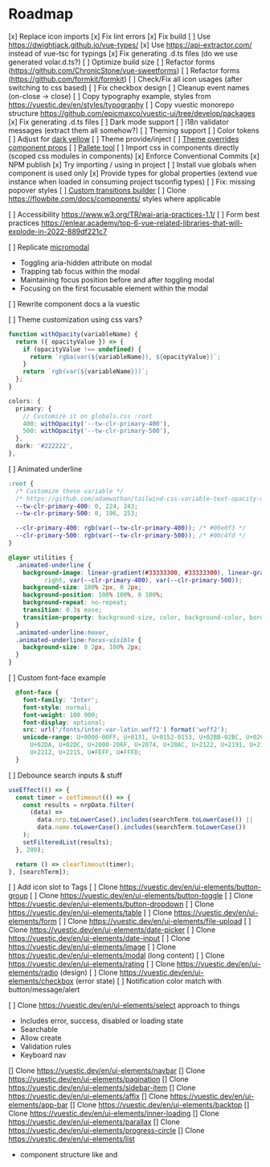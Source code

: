 # Roadmap

[x] Replace icon imports
[x] Fix lint errors
[x] Fix build
[ ] Use https://dwightjack.github.io/vue-types/
[x] Use https://api-extractor.com/ instead of vue-tsc for typings
[x] Fix generating .d.ts files (do we use generated volar.d.ts?)
[ ] Optimize build size
[ ] Refactor forms (https://github.com/ChronicStone/vue-sweetforms)
[ ] Refactor forms (https://github.com/formkit/formkit)
[ ] Check/Fix all icon usages (after switching to css based)
[ ] Fix checkbox design
[ ] Cleanup event names (on-close -> close)
[ ] Copy typography example, styles from https://vuestic.dev/en/styles/typography
[ ] Copy vuestic monorepo structure https://github.com/epicmaxco/vuestic-ui/tree/develop/packages
[x] Fix generating .d.ts files
[ ] Dark mode support
[ ] i18n validator messages (extract them all somehow?)
[ ] Theming support
  [ ] Color tokens
  [ ] Adjust for [dark yellow](https://medium.com/@lodestar-design/the-dark-yellow-problem-in-design-system-color-palettes-a0db1eedc99d)
  [ ] Theme provide/inject
  [ ] [Theme overrides component props](https://mui.com/material-ui/customization/theme-components/)
  [ ] [Pallete tool](https://material.io/resources/color/)
[ ] Import css in components directly (scoped css modules in components)
[x] Enforce Conventional Commits
[x] NPM publish
[x] Try importing / using in project
[ ] Install vue globals when component is used only
[x] Provide types for global properties (extend vue instance when loaded in consuming project tsconfig types)
[ ] Fix: missing popover styles
[ ] [Custom transitions builder](https://mui.com/material-ui/customization/transitions/)
[ ] Clone https://flowbite.com/docs/components/ styles where applicable

[ ] Accessibility https://www.w3.org/TR/wai-aria-practices-1.1/
[ ] Form best practices https://enlear.academy/top-6-vue-related-libraries-that-will-explode-in-2022-889df221c7

[ ] Replicate [micromodal](https://micromodal.vercel.app)
- Toggling aria-hidden attribute on modal
- Trapping tab focus within the modal
- Maintaining focus position before and after toggling modal
- Focusing on the first focusable element within the modal

[ ] Rewrite component docs a la vuestic

[ ] Theme customization using css vars?
```ts
function withOpacity(variableName) {
  return ({ opacityValue }) => {
    if (opacityValue !== undefined) {
      return `rgba(var(${variableName}), ${opacityValue})`;
    }
    return `rgb(var(${variableName}))`;
  };
}

colors: {
  primary: {
    // Customize it on globals.css :root
    400: withOpacity('--tw-clr-primary-400'),
    500: withOpacity('--tw-clr-primary-500'),
  },
  dark: '#222222',
},
```

[ ] Animated underline
```css
:root {
  /* Customize these variable */
  /* https://github.com/adamwathan/tailwind-css-variable-text-opacity-demo */
  --tw-clr-primary-400: 0, 224, 243;
  --tw-clr-primary-500: 0, 196, 253;

  --clr-primary-400: rgb(var(--tw-clr-primary-400)); /* #00e0f3 */
  --clr-primary-500: rgb(var(--tw-clr-primary-500)); /* #00c4fd */
}

@layer utilities {
  .animated-underline {
    background-image: linear-gradient(#33333300, #33333300), linear-gradient(to
          right, var(--clr-primary-400), var(--clr-primary-500));
    background-size: 100% 2px, 0 2px;
    background-position: 100% 100%, 0 100%;
    background-repeat: no-repeat;
    transition: 0.3s ease;
    transition-property: background-size, color, background-color, border-color;
  }
  .animated-underline:hover,
  .animated-underline:focus-visible {
    background-size: 0 2px, 100% 2px;
  }
}
```

[ ] Custom font-face example

```css
  @font-face {
    font-family: 'Inter';
    font-style: normal;
    font-weight: 100 900;
    font-display: optional;
    src: url('/fonts/inter-var-latin.woff2') format('woff2');
    unicode-range: U+0000-00FF, U+0131, U+0152-0153, U+02BB-02BC, U+02C6,
      U+02DA, U+02DC, U+2000-206F, U+2074, U+20AC, U+2122, U+2191, U+2193,
      U+2212, U+2215, U+FEFF, U+FFFD;
  }
```

[ ] Debounce search inputs & stuff
```ts
useEffect(() => {
  const timer = setTimeout(() => {
    const results = nrpData.filter(
      (data) =>
        data.nrp.toLowerCase().includes(searchTerm.toLowerCase()) ||
        data.name.toLowerCase().includes(searchTerm.toLowerCase())
    );
    setFilteredList(results);
  }, 200);

  return () => clearTimeout(timer);
}, [searchTerm]);
```

[ ] Add icon slot to Tags
[ ] Clone https://vuestic.dev/en/ui-elements/button-group
[ ] Clone https://vuestic.dev/en/ui-elements/button-toggle
[ ] Clone https://vuestic.dev/en/ui-elements/button-dropdown
[ ] Clone https://vuestic.dev/en/ui-elements/table
[ ] Clone https://vuestic.dev/en/ui-elements/form
[ ] Clone https://vuestic.dev/en/ui-elements/file-upload
[ ] Clone https://vuestic.dev/en/ui-elements/date-picker
[ ] Clone https://vuestic.dev/en/ui-elements/date-input
[ ] Clone https://vuestic.dev/en/ui-elements/image
[ ] Clone https://vuestic.dev/en/ui-elements/modal (long content)
[ ] Clone https://vuestic.dev/en/ui-elements/rating
[ ] Clone https://vuestic.dev/en/ui-elements/radio (design)
[ ] Clone https://vuestic.dev/en/ui-elements/checkbox (error state)
[ ] Notification color match with button/message/alert

[ ] Clone https://vuestic.dev/en/ui-elements/select approach to things
- Includes error, success, disabled or loading state
- Searchable
- Allow create
- Validation rules
- Keyboard nav

[] Clone https://vuestic.dev/en/ui-elements/navbar
[] Clone https://vuestic.dev/en/ui-elements/pagination
[] Clone https://vuestic.dev/en/ui-elements/sidebar-item
[] Clone https://vuestic.dev/en/ui-elements/affix
[] Clone https://vuestic.dev/en/ui-elements/app-bar
[] Clone https://vuestic.dev/en/ui-elements/backtop
[] Clone https://vuestic.dev/en/ui-elements/inner-loading
[] Clone https://vuestic.dev/en/ui-elements/parallax
[] Clone https://vuestic.dev/en/ui-elements/progress-circle
[] Clone https://vuestic.dev/en/ui-elements/list
- component structure like <va-list-item-section> and <va-list-item-label>
